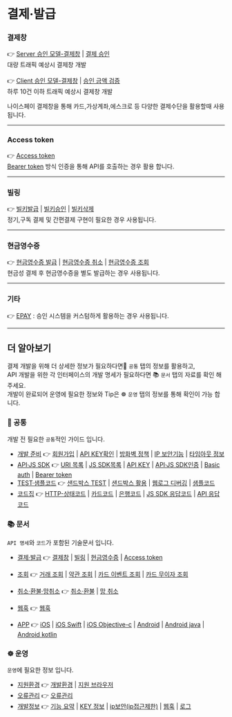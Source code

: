 # 결제·발급	

### 결제창
👉 [Server 승인 모델-결제창](./payment-window-server.md#결제창-server-승인-모델) | [결제 승인](./payment-window-server.md#승인)  
대량 트래픽 예상시 결제창 개발  
<br>
👉 [Client 승인 모델-결제창](./payment-window-client.md#결제창-client-승인-모델) | [승인 금액 검증](./payment-window-client.md#승인-금액-검증)  
하루 10건 이하 트래픽 예상시 결제창 개발  

나이스페이 결제창을 통해 카드,가상계좌,에스크로 등 다양한 결제수단을 활용할때 사용됩니다. 

---

### Access token
👉 [Access token](./payment-access-token.md)  
[Bearer token](../common/api.md#bearer-token) 방식 인증을 통해 API를 호출하는 경우 활용 합니다.  

---

### 빌링  
👉 [빌키발급](./payment-subscribe.md#빌키발급) | [빌키승인](./payment-subscribe.md#빌키승인) | [빌키삭제](./payment-subscribe.md#빌키삭제)  
정기,구독 결제 및 간편결제 구현이 필요한 경우 사용됩니다.  

---

### 현금영수증   
👉 [현금영수증 발급](./payment-receipt.md#현금영수증-발급) | [현금영수증 취소](./payment-receipt.md#현금영수증-취소) | [현금영수증 조회](./payment-receipt.md#현금영수증-조회)  
현금성 결제 후 현금영수증을 별도 발급하는 경우 사용됩니다.  

---

### 기타  
👉 [EPAY](./payment-epay.md) : 승인 시스템을 커스텀하게 활용하는 경우 사용됩니다.  
  
---
  
  
  
    
    
## 더 알아보기
결제 개발을 위해 더 상세한 정보가 필요하다면📌 `공통` 탭의 정보를 활용하고,  
API 개발을 위한 각 인터페이스의 개발 명세가 필요하다면 📚 `문서` 탭의 자료를 확인 해주세요.  
개발이 완료되어 운영에 필요한 정보와 Tip은 ☸️ `운영` 탭의 정보를 통해 확인이 가능 합니다. 

### 📌 공통
개발 전 필요한 `공통`적인 가이드 입니다.  
- [개발 준비](/common/preparations.md) 👉 [회원가입](/common/preparations.md#회원가입) | [API KEY확인](/common/preparations.md#api-key-확인) | [방화벽 정책](common/preparations.md#방화벽-정책) | [IP 보안기능](/common/preparations.md#ip-보안-기능) | [타임아웃 정보](/common/preparations.md#타임아웃-정보)
- [API·JS SDK](/common/api.md) 👉 [URI 목록](/common/api.md#uri-목록) | [JS SDK목록](/common/api.md#js-sdk-목록) | [API KEY](/common/api.md#api-key) | [API·JS SDK인증](/common/api.md#apijs-sdk인증) | [Basic auth](/common/api.md#basic-auth) | [Bearer token](/common/api.md#bearer-token)
- [TEST·샘플코드](/common/test.md) 👉 [샌드박스 TEST](/common/test.md#샌드박스test) | [샌드박스 활용](/common/test.md#샌드박스-활용) | [웹로그 디버깅](/common/test.md#웹로그-디버깅) | [샘플코드](/common/test.md#샘플코드)
- [코드집](/common/code.md) 👉 [HTTP-상태코드](/common/code.md#http-상태코드) | [카드코드](/common/code.md#카드코드) | [은행코드](/common/code.md#은행코드) | [JS SDK 응답코드](/common/code.md#js-sdk-응답코드) | [API 응답코드](/common/code.md#api-응답코드)
  
### 📚 문서
`API 명세`와 `코드`가 포함된 기술문서 입니다.  
- [결제·발급](/api/payment.md#) 👉 [결제창](/api/payment-window-server.md) | [빌링](/api/payment-subscribe.md) | [현금영수증](/api/payment-receipt.md) | [Access token](/api/payment-access-token.md)
- [조회](/api/status.md) 👉 [거래 조회](/api/status-transaction.md) | [약관 조회](/api/status-terms.md) | [카드 이벤트 조회](/api/status-event.md) | [카드 무이자 조회](/api/status-interest.md)

- [취소·환불·망취소](/api/cancel.md) 👉  [취소·환불](/api/cancel.md#취소환불) | [망 취소](/api/cancel.md#망취소)
- [웹훅](/api/hook.md) 👉 [웹훅](/api/hook.md#웹훅)
- [APP](/api/app.md) 👉 [iOS](/api/app-ios.md#ios) | [iOS Swift](/api/app-ios.md#ios-swift-웹뷰web-view개발-가이드) | [iOS Objective-c](/api/app-ios.md#ios-objective-c-웹뷰web-view개발-가이드) | [Android](/api/app-android.md#) | [Android java](/api/app-android.md#android-java-웹뷰web-view개발-가이드) | [Android kotlin](/api/app-android.md#android-kotlin-웹뷰web-view개발-가이드)

### ☸️ 운영
`운영`에 필요한 정보 입니다.  
- [지원환경](/management/user.md) 👉 [개발환경](/management/user.md#개발환경) | [지원 브라우저](/management/user.md#브라우저)
- [오류관리](/management/user.md#오류관리) 👉 [오류관리](/management/user.md#오류관리)
- [개발정보](/management/admin.md) 👉 [기능 요약](/management/admin.md#기능-요약) | [KEY 정보](/management/admin.md#key정보) | [ip보안(ip접근제한)](/management/admin.md#ip보안ip접근-제한) | [웹훅](/management/admin.md#웹훅) | [로그](/management/admin.md#로그)
